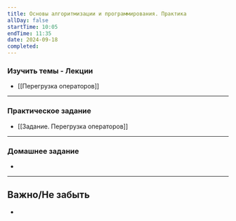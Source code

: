 ```yaml
---
title: Основы алгоритмизации и программирования. Практика
allDay: false
startTime: 10:05
endTime: 11:35
date: 2024-09-18
completed:
---
```

### Изучить темы - Лекции

- [[Перегрузка операторов]]

---
### Практическое задание

- [[Задание. Перегрузка операторов]]

---
### Домашнее задание

- 

---
## Важно/Не забыть

- 